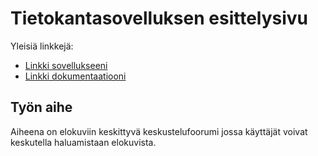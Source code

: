 # Tietokantasovelluksen esittelysivu

Yleisiä linkkejä:

* [Linkki sovellukseeni](http://arkuar.users.cs.helsinki.fi/tsoha/)
* [Linkki dokumentaatiooni](/doc/dokumentaatio.pdf)

## Työn aihe

Aiheena on elokuviin keskittyvä keskustelufoorumi jossa käyttäjät voivat keskutella haluamistaan
elokuvista.
